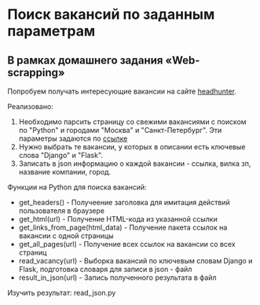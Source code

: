 # Поиск вакансий по заданным параметрам
## В рамках домашнего задания «Web-scrapping»

Попробуем получать интересующие вакансии на сайте [headhunter](https://spb.hh.ru/).

Реализовано:
1. Необходимо парсить страницу со свежими вакансиями с поиском по "Python" и городами "Москва" и "Санкт-Петербург". Эти параметры задаются по [ссылке](https://spb.hh.ru/search/vacancy?text=python&area=1&area=2)
2. Нужно выбрать те вакансии, у которых в описании есть ключевые слова "Django" и "Flask".
3. Записать в json информацию о каждой вакансии - ссылка, вилка зп, название компании, город.  

 

Функции на Python для поиска вакансий:

- get_headers() - Получеение заголовка для имитация действий пользователя в браузере
- get_html(url) - Получение HTML-кода из указанной ссылки
- get_links_from_page(html_data) - Получение пакета ссылок на вакансии с одной страницы
- get_all_pages(url) - Получение всех ссылок на вакансии со всех страниц
- read_vacancy(url) - Выборка вакансий по ключевым словам Django и Flask, подготовка словаря для записи в json - файл
- result_in_json(url) - Запись полученного результата в файл

Изучить результат: read_json.py